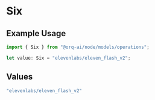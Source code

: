 # Six

## Example Usage

```typescript
import { Six } from "@orq-ai/node/models/operations";

let value: Six = "elevenlabs/eleven_flash_v2";
```

## Values

```typescript
"elevenlabs/eleven_flash_v2"
```